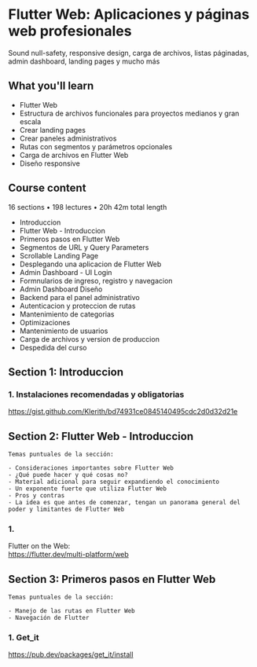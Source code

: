 # Flutter Web: Aplicaciones y páginas web profesionales

Sound null-safety, responsive design, carga de archivos, listas páginadas, admin dashboard, landing pages y mucho más

## What you'll learn

- Flutter Web
- Estructura de archivos funcionales para proyectos medianos y gran escala
- Crear landing pages
- Crear paneles administrativos
- Rutas con segmentos y parámetros opcionales
- Carga de archivos en Flutter Web
- Diseño responsive

## Course content

16 sections • 198 lectures • 20h 42m total length

- Introduccion
- Flutter Web - Introduccion
- Primeros pasos en Flutter Web
- Segmentos de URL y Query Parameters
- Scrollable Landing Page
- Desplegando una aplicacion de Flutter Web
- Admin Dashboard - UI Login
- Formnularios de ingreso, registro y navegacion
- Admin Dashboard Diseño
- Backend para el panel administrativo
- Autenticacion y proteccion de rutas
- Mantenimiento de categorias
- Optimizaciones
- Mantenimiento de usuarios
- Carga de archivos y version de produccion
- Despedida del curso

## Section 1: Introduccion

### 1. Instalaciones recomendadas y obligatorias

https://gist.github.com/Klerith/bd74931ce0845140495cdc2d0d32d21e

## Section 2: Flutter Web - Introduccion

    Temas puntuales de la sección:

    - Consideraciones importantes sobre Flutter Web
    - ¿Qué puede hacer y qué cosas no?
    - Material adicional para seguir expandiendo el conocimiento
    - Un exponente fuerte que utiliza Flutter Web
    - Pros y contras
    - La idea es que antes de comenzar, tengan un panorama general del poder y limitantes de Flutter Web

### 1.

Flutter on the Web:  
https://flutter.dev/multi-platform/web

## Section 3: Primeros pasos en Flutter Web

    Temas puntuales de la sección:

    - Manejo de las rutas en Flutter Web
    - Navegación de Flutter

### 1. Get_it

https://pub.dev/packages/get_it/install
